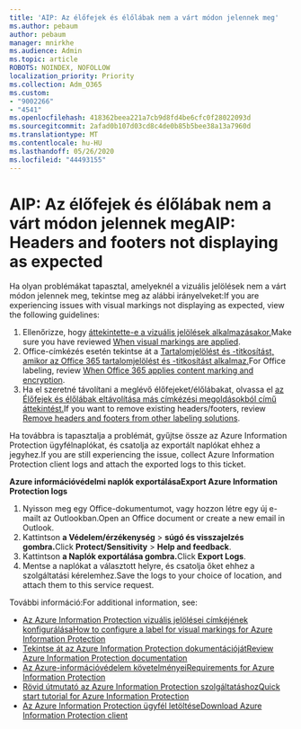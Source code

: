 ```yaml
---
title: 'AIP: Az élőfejek és élőlábak nem a várt módon jelennek meg'
ms.author: pebaum
author: pebaum
manager: mnirkhe
ms.audience: Admin
ms.topic: article
ROBOTS: NOINDEX, NOFOLLOW
localization_priority: Priority
ms.collection: Adm_O365
ms.custom:
- "9002266"
- "4541"
ms.openlocfilehash: 418362beea221a7cb9d8fd4be6cfc0f28022093d
ms.sourcegitcommit: 2afad0b107d03cd8c4de0b85b5bee38a13a7960d
ms.translationtype: MT
ms.contentlocale: hu-HU
ms.lasthandoff: 05/26/2020
ms.locfileid: "44493155"
---
```

# <a name="aip-headers-and-footers-not-displaying-as-expected"></a><span data-ttu-id="bdcae-102">AIP: Az élőfejek és élőlábak nem a várt módon jelennek meg</span><span class="sxs-lookup"><span data-stu-id="bdcae-102">AIP: Headers and footers not displaying as expected</span></span>

<span data-ttu-id="bdcae-103">Ha olyan problémákat tapasztal, amelyeknél a vizuális jelölések nem a várt módon jelennek meg, tekintse meg az alábbi irányelveket:</span><span class="sxs-lookup"><span data-stu-id="bdcae-103">If you are experiencing issues with visual markings not displaying as expected, view the following guidelines:</span></span>

1. <span data-ttu-id="bdcae-104">Ellenőrizze, hogy [áttekintette-e a vizuális jelölések alkalmazásakor.](https://docs.microsoft.com/azure/information-protection/configure-policy-markings#when-visual-markings-are-applied)</span><span class="sxs-lookup"><span data-stu-id="bdcae-104">Make sure you have reviewed [When visual markings are applied](https://docs.microsoft.com/azure/information-protection/configure-policy-markings#when-visual-markings-are-applied).</span></span>
2. <span data-ttu-id="bdcae-105">Office-címkézés esetén tekintse át a [Tartalomjelölést és -titkosítást, amikor az Office 365 tartalomjelölést és -titkosítást alkalmaz.](https://docs.microsoft.com/microsoft-365/compliance/sensitivity-labels-office-apps#when-office-apps-apply-content-marking-and-encryption)</span><span class="sxs-lookup"><span data-stu-id="bdcae-105">For Office labeling, review [When Office 365 applies content marking and encryption](https://docs.microsoft.com/microsoft-365/compliance/sensitivity-labels-office-apps#when-office-apps-apply-content-marking-and-encryption).</span></span>
3. <span data-ttu-id="bdcae-106">Ha el szeretné távolítani a meglévő élőfejeket/élőlábakat, olvassa el [az Élőfejek és élőlábak eltávolítása más címkézési megoldásokból című áttekintést.](https://docs.microsoft.com/azure/information-protection/rms-client/client-admin-guide-customizations#remove-headers-and-footers-from-other-labeling-solutions)</span><span class="sxs-lookup"><span data-stu-id="bdcae-106">If you want to remove existing headers/footers, review [Remove headers and footers from other labeling solutions](https://docs.microsoft.com/azure/information-protection/rms-client/client-admin-guide-customizations#remove-headers-and-footers-from-other-labeling-solutions).</span></span>

<span data-ttu-id="bdcae-107">Ha továbbra is tapasztalja a problémát, gyűjtse össze az Azure Information Protection ügyfélnaplókat, és csatolja az exportált naplókat ehhez a jegyhez.</span><span class="sxs-lookup"><span data-stu-id="bdcae-107">If you are still experiencing the issue, collect Azure Information Protection client logs and attach the exported logs to this ticket.</span></span>

<span data-ttu-id="bdcae-108">**Azure információvédelmi naplók exportálása**</span><span class="sxs-lookup"><span data-stu-id="bdcae-108">**Export Azure Information Protection logs**</span></span>

1. <span data-ttu-id="bdcae-109">Nyisson meg egy Office-dokumentumot, vagy hozzon létre egy új e-mailt az Outlookban.</span><span class="sxs-lookup"><span data-stu-id="bdcae-109">Open an Office document or create a new email in Outlook.</span></span>
2. <span data-ttu-id="bdcae-110">Kattintson **a Védelem/érzékenység**  >  **súgó és visszajelzés gombra.**</span><span class="sxs-lookup"><span data-stu-id="bdcae-110">Click **Protect/Sensitivity** > **Help and feedback**.</span></span>
3. <span data-ttu-id="bdcae-111">Kattintson **a Naplók exportálása gombra.**</span><span class="sxs-lookup"><span data-stu-id="bdcae-111">Click **Export Logs**.</span></span>
4. <span data-ttu-id="bdcae-112">Mentse a naplókat a választott helyre, és csatolja őket ehhez a szolgáltatási kérelemhez.</span><span class="sxs-lookup"><span data-stu-id="bdcae-112">Save the logs to your choice of location, and attach them to this service request.</span></span>

<span data-ttu-id="bdcae-113">További információ:</span><span class="sxs-lookup"><span data-stu-id="bdcae-113">For additional information, see:</span></span>

- [<span data-ttu-id="bdcae-114">Az Azure Information Protection vizuális jelölései címkéjének konfigurálása</span><span class="sxs-lookup"><span data-stu-id="bdcae-114">How to configure a label for visual markings for Azure Information Protection</span></span>](https://docs.microsoft.com/azure/information-protection/configure-policy-markings)
- [<span data-ttu-id="bdcae-115">Tekintse át az Azure Information Protection dokumentációját</span><span class="sxs-lookup"><span data-stu-id="bdcae-115">Review Azure Information Protection documentation</span></span>](https://docs.microsoft.com/azure/information-protection/what-is-information-protection)
- [<span data-ttu-id="bdcae-116">Az Azure-információvédelem követelményei</span><span class="sxs-lookup"><span data-stu-id="bdcae-116">Requirements for Azure Information Protection</span></span>](https://docs.microsoft.com/azure/information-protection/get-started/requirements)
- [<span data-ttu-id="bdcae-117">Rövid útmutató az Azure Information Protection szolgáltatáshoz</span><span class="sxs-lookup"><span data-stu-id="bdcae-117">Quick start tutorial for Azure Information Protection</span></span>](https://docs.microsoft.com/azure/information-protection/get-started/infoprotect-quick-start-tutorial)
- [<span data-ttu-id="bdcae-118">Az Azure Information Protection ügyfél letöltése</span><span class="sxs-lookup"><span data-stu-id="bdcae-118">Download Azure Information Protection client</span></span>](https://www.microsoft.com/download/details.aspx?id=53018)

